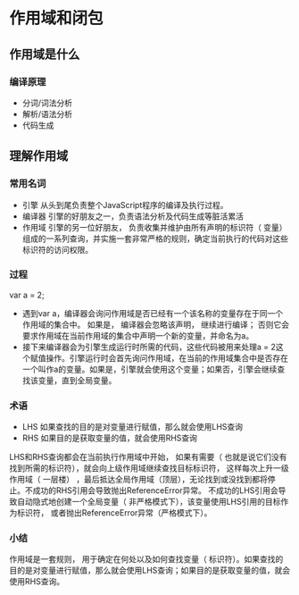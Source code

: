# 作用域和闭包
## 作用域是什么
### 编译原理
+ 分词/词法分析
+ 解析/语法分析
+ 代码生成
## 理解作用域
### 常用名词
+ 引擎
从头到尾负责整个JavaScript程序的编译及执行过程。
+ 编译器
引擎的好朋友之一，负责语法分析及代码生成等脏活累活
+ 作用域
引擎的另一位好朋友， 负责收集并维护由所有声明的标识符（ 变量）组成的一系列查询，并实施一套非常严格的规则，确定当前执行的代码对这些标识符的访问权限。
### 过程
var a = 2;
+ 遇到var a，编译器会询问作用域是否已经有一个该名称的变量存在于同一个作用域的集合中。 如果是， 编译器会忽略该声明， 继续进行编译； 否则它会要求作用域在当前作用域的集合中声明一个新的变量，并命名为a。
+ 接下来编译器会为引擎生成运行时所需的代码，这些代码被用来处理a  =  2这个赋值操作。引擎运行时会首先询问作用域，在当前的作用域集合中是否存在一个叫作a的变量。如果是，引擎就会使用这个变量；如果否，引擎会继续查找该变量，直到全局变量。
### 术语
+ LHS
如果查找的目的是对变量进行赋值，那么就会使用LHS查询
+ RHS
如果目的是获取变量的值，就会使用RHS查询

LHS和RHS查询都会在当前执行作用域中开始， 如果有需要（ 也就是说它们没有找到所需的标识符），就会向上级作用域继续查找目标标识符， 这样每次上升一级作用域（ 一层楼） ，最后抵达全局作用域（顶层），无论找到或没找到都将停止。不成功的RHS引用会导致抛出ReferenceError异常。 不成功的LHS引用会导致自动隐式地创建一个全局变量（ 非严格模式下），该变量使用LHS引用的目标作为标识符， 或者抛出ReferenceError异常（严格模式下）。

### 小结
作用域是一套规则， 用于确定在何处以及如何查找变量（ 标识符）。如果查找的目的是对变量进行赋值，那么就会使用LHS查询；如果目的是获取变量的值，就会使用RHS查询。